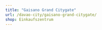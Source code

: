 ```yaml
---
title: "Gaisano Grand Citygate"
url: /davao-city/gaisano-grand-citygate/
shop: Einkaufszentrum
---
```

